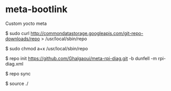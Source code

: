 # meta-bootlink
Custom yocto meta

$ sudo curl http://commondatastorage.googleapis.com/git-repo-downloads/repo > /usr/local/sbin/repo

$ sudo chmod a+x /usr/local/sbin/repo

$ repo init https://github.com/Ghalgaoui/meta-rpi-diag.git -b dunfell -m rpi-diag.xml

$ repo sync 

$ source ./ 
